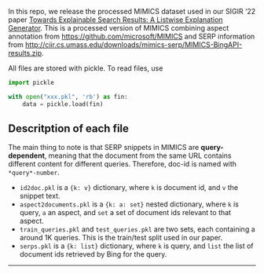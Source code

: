 

In this repo, we release the processed MIMICS dataset used in our SIGIR ‘22 paper [Towards Explainable Search Results: A Listwise Explanation Generator](https://dl.acm.org/doi/abs/10.1145/3477495.3532067). This is a processed version of MIMICS combining aspect annotation from https://github.com/microsoft/MIMICS and SERP information from http://ciir.cs.umass.edu/downloads/mimics-serp/MIMICS-BingAPI-results.zip.

All files are stored with pickle. To read files, use

```python
import pickle

with open("xxx.pkl", 'rb') as fin:
    data = pickle.load(fin)
```

## Descritption of each file

The main thing to note is that SERP snippets in MIMICS are **query-dependent**, meaning that the document from the same URL contains different content for different queries. Therefore, doc-id is named with `*query*-number`.

- `id2doc.pkl` is a `{k: v}` dictionary, where `k` is document id, and `v` the snippet text.
- `aspect2documents.pkl` is a `{k: a: set}` nested dictionary, where `k` is query, `a` an aspect, and `set` a set of document ids relevant to that aspect.
- `train_queries.pkl` and `test_queries.pkl` are two sets, each containing a around 1K queries. This is the train/test split used in our paper.
- `serps.pkl` is a `{k: list}` dictionary, where `k` is query, and `list` the list of document ids retrieved by Bing for the query. 

--- 

